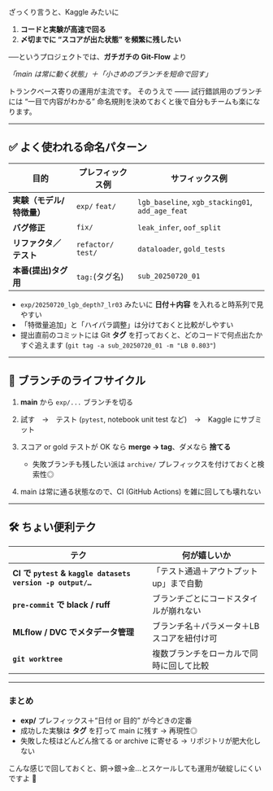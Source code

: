 ざっくり言うと、Kaggle みたいに

1. **コードと実験が高速で回る**
2. **〆切までに “スコアが出た状態” を頻繁に残したい**

──というプロジェクトでは、**ガチガチの Git-Flow** より

*「main は常に動く状態」＋「小さめのブランチを短命で回す」*

トランクベース寄りの運用が主流です。
そのうえで ―― 試行錯誤用のブランチには “一目で内容がわかる” 命名規則を決めておくと後で自分もチームも楽になります。

---

## ✅ よく使われる命名パターン

| 目的              | プレフィックス例            | サフィックス例                                          |
| --------------- | ------------------- | ------------------------------------------------ |
| **実験（モデル/特徴量）** | `exp/` `feat/`      | `lgb_baseline`, `xgb_stacking01`, `add_age_feat` |
| **バグ修正**        | `fix/`              | `leak_infer`, `oof_split`                        |
| **リファクタ／テスト**   | `refactor/` `test/` | `dataloader`, `gold_tests`                       |
| **本番(提出)タグ用**   | `tag:`(タグ名)         | `sub_20250720_01`                                |

* `exp/20250720_lgb_depth7_lr03` みたいに **日付＋内容** を入れると時系列で見やすい
* 「特徴量追加」と「ハイパラ調整」は分けておくと比較がしやすい
* 提出直前のコミットには Git **タグ** を打っておくと、どのコードで何点出たかすぐ追えます (`git tag -a sub_20250720_01 -m "LB 0.803"`)

---

## 🔁 ブランチのライフサイクル

1. **main** から `exp/...` ブランチを切る
2. 試す → テスト (`pytest`, notebook unit test など) → Kaggle にサブミット
3. スコア or gold テストが OK なら **merge → tag**、ダメなら **捨てる**

   * 失敗ブランチも残したい派は `archive/` プレフィックスを付けておくと検索性◎
4. main は常に通る状態なので、CI (GitHub Actions) を雑に回しても壊れない

---

## 🛠 ちょい便利テク

| テク                                                        | 何が嬉しいか                 |
| --------------------------------------------------------- | ---------------------- |
| **CI で `pytest` & `kaggle datasets version -p output/…`** | 「テスト通過＋アウトプット up」まで自動  |
| **`pre-commit` で black / ruff**                           | ブランチごとにコードスタイルが崩れない    |
| **MLflow / DVC でメタデータ管理**                                 | ブランチ名＋パラメータ＋LBスコアを紐付け可 |
| **`git worktree`**                                        | 複数ブランチをローカルで同時に回して比較   |

---

### まとめ

* **exp/** プレフィックス＋“日付 or 目的” が今どきの定番
* 成功した実験は **タグ** を打って main に残す → 再現性◎
* 失敗した枝はどんどん捨てる or archive に寄せる → リポジトリが肥大化しない

こんな感じで回しておくと、銅→銀→金…とスケールしても運用が破綻しにくいですよ 🚀
